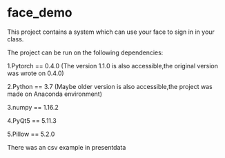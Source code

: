 # face_demo
This project contains a system which can use your face to sign in in your class.

The project can be run on the following dependencies:

1.Pytorch == 0.4.0 (The version 1.1.0 is also accessible,the original version was wrote on 0.4.0)

2.Python == 3.7 (Maybe older version is also accessible,the project was made on Anaconda environment)

3.numpy == 1.16.2

4.PyQt5 == 5.11.3

5.Pillow == 5.2.0


There was an csv example in presentdata
